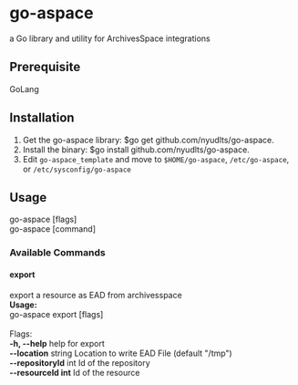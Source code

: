 # go-aspace
a Go library and utility for ArchivesSpace integrations

## Prerequisite
GoLang

## Installation
1. Get the go-aspace library: $go get github.com/nyudlts/go-aspace.
2. Install the binary: $go install github.com/nyudlts/go-aspace.
3. Edit `go-aspace_template` and move to `$HOME/go-aspace`, `/etc/go-aspace`, or `/etc/sysconfig/go-aspace`

## Usage
  go-aspace [flags]<br>
  go-aspace [command]<br>

### Available Commands
  #### export      
  export a resource as EAD from archivesspace<br>
  **Usage:**<br>
    go-aspace export [flags]<br>
  <br>
  Flags:<br>
    **-h, --help**               help for export<br>
        **--location** string    Location to write EAD File (default "/tmp")<br>
        **--repositoryId** int   Id of the repository<br>
        **--resourceId int**     Id of the resource<br>
